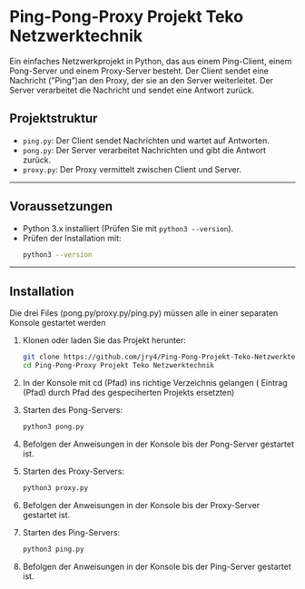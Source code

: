 # Ping-Pong-Proxy Projekt Teko Netzwerktechnik

Ein einfaches Netzwerkprojekt in Python, das aus einem Ping-Client, einem Pong-Server und einem Proxy-Server besteht. Der Client sendet eine Nachricht ("Ping")an den Proxy, der sie an den Server weiterleitet. Der Server verarbeitet die Nachricht und sendet eine Antwort zurück.

## **Projektstruktur**

- `ping.py`: Der Client sendet Nachrichten und wartet auf Antworten.
- `pong.py`: Der Server verarbeitet Nachrichten und gibt die Antwort zurück.
- `proxy.py`: Der Proxy vermittelt zwischen Client und Server.

---

## **Voraussetzungen**

- Python 3.x installiert (Prüfen Sie mit `python3 --version`).
- Prüfen der Installation mit:
    ```bash
    python3 --version
    ```

---

## **Installation**
Die drei Files (pong.py/proxy.py/ping.py) müssen alle in einer separaten Konsole gestartet werden

1. Klonen oder laden Sie das Projekt herunter:
   ```bash
   git clone https://github.com/jry4/Ping-Pong-Projekt-Teko-Netzwerktechnik
   cd Ping-Pong-Proxy Projekt Teko Netzwerktechnik

2. In der Konsole mit cd (Pfad) ins richtige Verzeichnis gelangen ( Eintrag (Pfad) durch Pfad des gespeciherten Projekts ersetzten)

3. Starten des Pong-Servers:
    ```bash
    python3 pong.py
    ```
4. Befolgen der Anweisungen in der Konsole bis der Pong-Server gestartet ist.
5. Starten des Proxy-Servers:
    ```bash
    python3 proxy.py
    ```
6. Befolgen der Anweisungen in der Konsole bis der Proxy-Server gestartet ist.
7. Starten des Ping-Servers:
    ```bash
    python3 ping.py
    ```
8. Befolgen der Anweisungen in der Konsole bis der Ping-Server gestartet ist.




   
    

